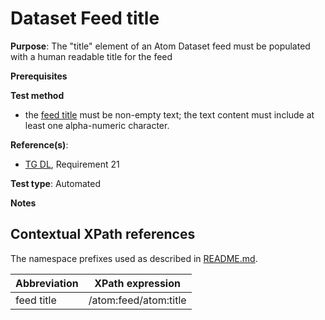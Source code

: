 # Dataset Feed title

**Purpose**: The "title" element of an Atom Dataset feed must be populated with a human readable title for the feed

**Prerequisites**

**Test method**

* the [feed title](#feedtitle) must be non-empty text; the text content must include at least one alpha-numeric character.

**Reference(s)**:

* [TG DL](http://inspire.ec.europa.eu/id/ats/download-atom/master/atom-pre-defined/README#ref_TG_DL), Requirement 21

**Test type**: Automated

**Notes**

## Contextual XPath references

The namespace prefixes used as described in [README.md](http://inspire.ec.europa.eu/id/ats/download-atom/master/atom-pre-defined/README#namespaces).

Abbreviation                                               |  XPath expression
---------------------------------------------------------- | -------------------------------------------------------------------------
feed title <a name="feedtitle"></a> | /atom:feed/atom:title
